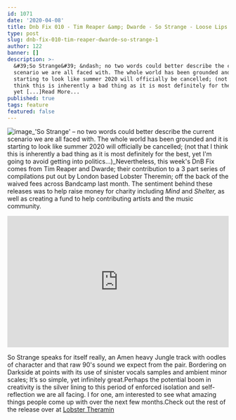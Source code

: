 ```yaml
---
id: 1071
date: '2020-04-08'
title: Dnb Fix 010 - Tim Reaper &amp; Dwarde - So Strange - Loose Lips
type: post
slug: dnb-fix-010-tim-reaper-dwarde-so-strange-1
author: 122
banner: []
description: >-
  &#39;So Strange&#39; &ndash; no two words could better describe the current
  scenario we are all faced with. The whole world has been grounded and it is
  starting to look like summer 2020 will officially be cancelled; (not that I
  think this is inherently a bad thing as it is most definitely for the best,
  yet [...]Read More...
published: true
tags: feature
featured: false
---
```

![image](../undefined)_'So Strange' – no two words could better describe the current scenario we are all faced with. The whole world has been grounded and it is starting to look like summer 2020 will officially be cancelled; (not that I think this is inherently a bad thing as it is most definitely for the best, yet I'm going to avoid getting into politics…)_Nevertheless, this week's DnB Fix comes from Tim Reaper and Dwarde; their contribution to a 3 part series of compilations put out by London based Lobster Theremin; off the back of the waived fees across Bandcamp last month. The sentiment behind these releases was to help raise money for charity including _Mind_ and _Shelter,_ as well as creating a fund to help contributing artists and the music community.

<iframe width='100%' height='300' scrolling='no' frameborder='no' allow='autoplay' src='https://w.soundcloud.com/player/?url=https%3A//api.soundcloud.com/tracks/779584705&color=%230e6e64&auto_play=false&hide_related=false&show_comments=true&show_user=true&show_reposts=false&show_teaser=true'></iframe>

So Strange speaks for itself really, an Amen heavy Jungle track with oodles of character and that raw 90's sound we expect from the pair. Bordering on Darkside at points with its use of sinister vocals samples and ambient minor scales; It’s so simple, yet infinitely great.Perhaps the potential boom in creativity is the silver lining to this period of enforced isolation and self-reflection we are all facing. I for one, am interested to see what amazing things people come up with over the next few months.Check out the rest of the release over at [Lobster Theramin](https://lobstertheremin.com/album/lobster-plur-volume-1)